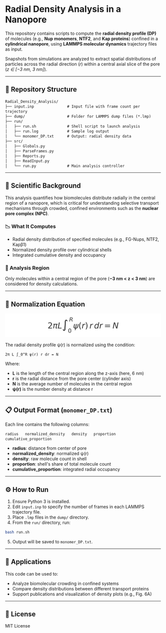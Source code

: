 # Radial Density Analysis in a Nanopore

This repository contains scripts to compute the **radial density profile (DP)** of molecules (e.g., **Nup monomers**, **NTF2**, and **Kap proteins**) confined in a **cylindrical nanopore**, using **LAMMPS molecular dynamics** trajectory files as input.

Snapshots from simulations are analyzed to extract spatial distributions of particles across the radial direction (_r_) within a central axial slice of the pore (_z ∈ [−3 nm, 3 nm]_).

---

## 📂 Repository Structure

```
Radial_Density_Analysis/
├── input.inp               # Input file with frame count per trajectory
├── dump/                   # Folder for LAMMPS dump files (*.lmp)
├── run/
│   ├── run.sh              # Shell script to launch analysis
│   ├── run.log             # Sample log output
│   └── monomer_DP.txt      # Output: radial density data
├── src/
│   ├── Globals.py
│   ├── ParseFrames.py
│   ├── Reports.py
│   ├── ReadInput.py
│   └── run.py              # Main analysis controller
```

---

## 🧪 Scientific Background

This analysis quantifies how biomolecules distribute radially in the central region of a nanopore, which is critical for understanding selective transport mechanisms through crowded, confined environments such as the **nuclear pore complex (NPC)**.

### 📉 What It Computes

- Radial density distribution of specified molecules (e.g., FG-Nups, NTF2, Kapβ1)  
- Normalized density profile over cylindrical shells  
- Integrated cumulative density and occupancy  

### 📏 Analysis Region

Only molecules within a central region of the pore (**−3 nm < z < 3 nm**) are considered for density calculations.

---

## 📐 Normalization Equation

![Normalization equation](normalization_equation.png)

The radial density profile ψ(r) is normalized using the condition:

```
2π L ∫_0^R ψ(r) r dr = N
```

Where:
- **L** is the length of the central region along the z-axis (here, 6 nm)
- **r** is the radial distance from the pore center (cylinder axis)
- **N** is the average number of molecules in the central region
- **ψ(r)** is the number density at distance r

---

## 📋 Output Format (`monomer_DP.txt`)

Each line contains the following columns:

```
radius   normalized_density   density   proportion   cumulative_proportion
```

- **radius**: distance from center of pore  
- **normalized_density**: normalized ψ(r)  
- **density**: raw molecule count in shell  
- **proportion**: shell's share of total molecule count  
- **cumulative_proportion**: integrated radial occupancy

---

## ⚙️ How to Run

1. Ensure Python 3 is installed.
2. Edit `input.inp` to specify the number of frames in each LAMMPS trajectory file.
3. Place `.lmp` files in the `dump/` directory.
4. From the `run/` directory, run:

```bash
bash run.sh
```

5. Output will be saved to `monomer_DP.txt`.

---

## 🧠 Applications

This code can be used to:
- Analyze biomolecular crowding in confined systems
- Compare density distributions between different transport proteins
- Support publications and visualization of density plots (e.g., Fig. 6A)

---

## 📜 License

MIT License

